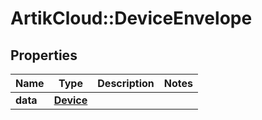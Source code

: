 # ArtikCloud::DeviceEnvelope

## Properties
Name | Type | Description | Notes
------------ | ------------- | ------------- | -------------
**data** | [**Device**](Device.md) |  | 


